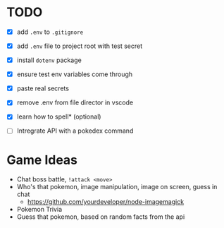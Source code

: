 # TODO

- [x] add `.env` to `.gitignore`
- [x] add `.env` file to project root with test secret
- [x] install `dotenv` package
- [x] ensure test env variables come through
- [x] paste real secrets
- [x] remove .env from file director in vscode
- [x] learn how to spell\* (optional)

- [ ] Intregrate API with a pokedex command

# Game Ideas

- Chat boss battle, `!attack <move>`
- Who's that pokemon, image manipulation, image on screen, guess in chat
  - https://github.com/yourdeveloper/node-imagemagick
- Pokemon Trivia
- Guess that pokemon, based on random facts from the api
